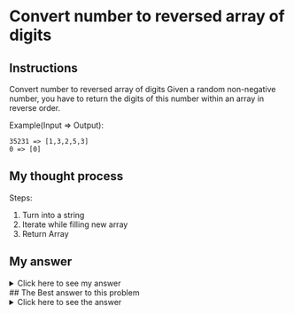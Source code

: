 # Convert number to reversed array of digits
## Instructions

Convert number to reversed array of digits
Given a random non-negative number, you have to return the digits of this number within an array in reverse order.

Example(Input => Output):
```
35231 => [1,3,2,5,3]
0 => [0]
```
## My thought process
Steps:
  1. Turn into a string
  2. Iterate while filling new array
  3. Return Array

## My answer

<details> 
  <summary>Click here to see my answer</summary>

    public class Kata {
      public static int[] digitize(long n) {
        String number = n + "";     
        int [] arr = new int [number.length()];
        int j = number.length()-1;
        for(int i = 0; i < number.length(); i++){
          arr[i] = Character.getNumericValue(number.charAt(j));
          j--;
        }
        return arr;
      }
    }

</details>
## The Best answer to this problem

<details> 
  <summary>Click here to see the answer</summary>

    public class Kata {
      public static int[] digitize(long n) {
            return new StringBuilder().append(n)
                                      .reverse()
                                      .chars()
                                      .map(Character::getNumericValue)
                                      .toArray();
      }
    }
    //by SithFire
    
</details>